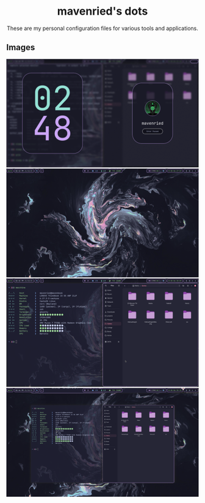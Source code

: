 
<h1 align="center"> mavenried's dots </h1>

<p align="center" >
  These are my personal configuration files for various tools and applications.
</p>

## Images

![](./Screenshots/hyprlock.png)
![](./Screenshots/desktop.png)
![](./Screenshots/files.png)
![](./Screenshots/overview.png)

